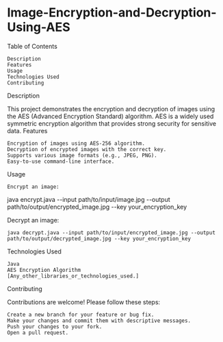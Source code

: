 # Image-Encryption-and-Decryption-Using-AES

Table of Contents

    Description 
    Features
    Usage
    Technologies Used
    Contributing

Description

This project demonstrates the encryption and decryption of images using the AES (Advanced Encryption Standard) algorithm. AES is a widely used symmetric encryption algorithm that provides strong security for sensitive data.
Features

    Encryption of images using AES-256 algorithm.
    Decryption of encrypted images with the correct key.
    Supports various image formats (e.g., JPEG, PNG).
    Easy-to-use command-line interface.


Usage

    Encrypt an image:

java encrypt.java --input path/to/input/image.jpg --output path/to/output/encrypted_image.jpg --key your_encryption_key

Decrypt an image:

    java decrypt.java --input path/to/input/encrypted_image.jpg --output path/to/output/decrypted_image.jpg --key your_encryption_key


Technologies Used

    Java
    AES Encryption Algorithm
    [Any_other_libraries_or_technologies_used.]

Contributing

Contributions are welcome! Please follow these steps:

    Create a new branch for your feature or bug fix.
    Make your changes and commit them with descriptive messages.
    Push your changes to your fork.
    Open a pull request.

